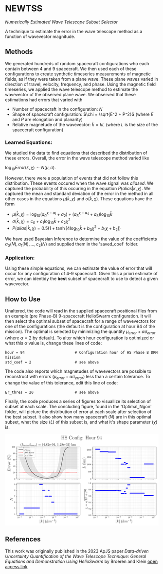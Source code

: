# NEWTSS
*Numerically Estimated Wave Telescope Subset Selector*

A technique to estimate the error in the wave telescope method as a function of wavevector magnitude.



## Methods
We generated hundreds of random spacecraft configurations who each contain between 4 and 9 spacecraft. We then used each of these configurations to create synthetic timeseries measurements of magnetic fields, as if they were taken from a plane wave. These plane waves varied in direction of travel, velocity, frequency, and phase. Using the magnetic field timeseries, we applied the wave telescope method to estimate the wavevector of the observed plane wave. We observed that these estimations had errors that varied with 
- Number of spacecraft in the configuration: $N$
- Shape of spacecraft configuration: $\chi = \sqrt{E^2 + P^2}$ (where $E$ and $P$ are elongation and planarity)
- Relative magnetude of the wavevector: $\bar{k} = kL$ (where $L$ is the size of the spacecraft configuration)

### Learned Equations:
We studied the data to find equations that described the distribution of these errors. Overall, the error in the wave telescope method varied like

$\log_{10}Error(\bar{k},\chi) \sim N(\mu, \sigma).$

However, there were a population of events that did not follow this distribution. These events occured when the wave signal was *aliased*. We captured the probability of this occuring in the equation $P(alias|\bar{k},\chi)$. We captured the mean and standard deviation of the error in the method in all other cases in the equations $\mu(\bar{k},\chi)$ and $\sigma(\bar{k},\chi)$. These equations have the form
- $\mu(\bar{k},\chi) = \log_{10}(a_0^{\chi - a_1} + a_2) + (a_3^{\chi - a_4} + a_5)\log_{10}\bar{k}$
- $\sigma(\bar{k},\chi) = c_0 + c_1\log_{10}\bar{k} + c_2 \chi^2$
- $P(alias|\bar{k},\chi) = 0.5( 1 + \tanh[4\log_{10}\bar{k} + b_0\chi^2 + b_1\chi + b_2] )$

We have used Bayesian Inference to determine the value of the coefficients $a_0(N), a_1(N), ..., c_2(N)$ and supplied them in the 'saved_coef' folder. 

### Application:
Using these simple equations, we can estimate the value of error that will occur for any configuration of 4-9 spacecraft. Given this a priori estimate of error, we can identidy the **best** subset of spacecraft to use to detect a given wavevector. 



## How to Use
Unaltered, the code will read in the supplied spacecraft positional files from an example (pre Phase-B) 9-spacecraft HelioSwarm configuration. It will then select the optimal subset of spacecraft for a range of wavevectors for one of the configurations (the default is the configuration at hour 94 of the mission). The optimal is selected by minimizing the quantity $\mu_{error} + \alpha \sigma_{error}$ (where $\alpha=2$ by default). To alter which hour configuration is optimized or what this $\alpha$ value is, change these lines of code:
```
hour = 94                       # Configuration hour of HS Phase B DRM mission
std_coef = 2                    # see above
```
The code also reports which magnetudes of wavevectors are possible to reconstruct with errors ($\mu_{error} + \alpha \sigma_{error}$) less than a certain tolerance. To change the value of this tolerance, edit this line of code:
```
Er_thres = 20                   # see above
```

Finally, the code produces a series of figures to visuallize its selection of subset at each scale. The concluding figure, found in the 'Optimal_Ngon' folder, will picture the distribution of error at each scale after selection of the best subset. It also show how many spacecraft ($N$) are in this optimal subset, what the size ($L$) of this subset is, and what it's shape parameter ($\chi$) is.


![Example Optimization](NEWTSS_on_HelioSwarm/figures/Optimal_Ngon/HS_hour94.png)



## References
This work was originally published in the 2023 ApJS paper *Data-driven Uncertainty Quantification of the Wave Telescope Technique: General Equations and Demonstration Using HelioSwarm* by Broeren and Klein
[open access link](https://doi.org/10.3847/1538-4365/acc6c7)
